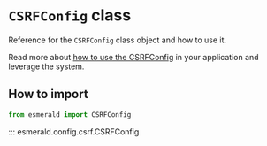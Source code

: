 # **`CSRFConfig`** class

Reference for the `CSRFConfig` class object and how to use it.

Read more about [how to use the CSRFConfig](https://esmerald.dev/configurations/csrf/) in your
application and leverage the system.

## How to import

```python
from esmerald import CSRFConfig
```

::: esmerald.config.csrf.CSRFConfig
